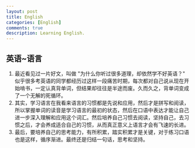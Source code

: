 ```yaml
---
layout: post
title: English
categories: [English]
comments: true
description: Learning English.
---
```


## 英语~语言
   1. 最近看见过一片好文，叫做 "为什么你听过很多道理，却依然学不好英语？"  似乎很多考英语的同学都经历过这样一段痛苦时期，每次都对自己说从现在开始啃书，一定认真背单词，但结果却往往是半途而废。久而久之，背单词变成了一个无解的死循环。
   2. 其实，学习语言在我看来语言的习惯都是先说和应用，然后才是拼写和阅读，所以掌握单词的读音是学习语言的最初的状态，然后在口语中表达才能让自己进一步深入理解和应用这个词汇。然后培养自己习惯去阅读，坚持自己，去习惯之后，才会养成适合自己的习惯，从而真正意义上语言才会有飞速的长进。
   3. 最后，要培养自己的思考能力，有所积累，踏实积累才是关键，对于练习口语也是这样，循序渐进。最终还是归结一句话，思考和坚持。
